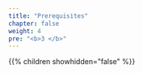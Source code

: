 ```yaml
---
title: "Prerequisites"
chapter: false
weight: 4
pre: "<b>3 </b>"
---
```



{{% children showhidden="false" %}}


